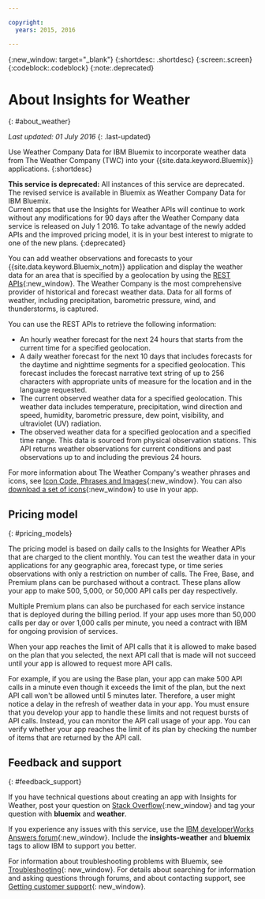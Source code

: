 ```yaml
---

copyright:
  years: 2015, 2016

---
```


{:new_window: target="_blank"}
{:shortdesc: .shortdesc}
{:screen:.screen}
{:codeblock:.codeblock}
{:note:.deprecated} 

# About Insights for Weather
{: #about_weather}

*Last updated: 01 July 2016*
{: .last-updated}

Use Weather Company Data for IBM Bluemix to incorporate weather data from
The Weather Company (TWC) into your {{site.data.keyword.Bluemix}} applications.
{:shortdesc}

**This service is deprecated:** All instances of this service are deprecated. 
The revised service is available in Bluemix as Weather Company Data for IBM Bluemix.  
Current apps that use the Insights for Weather APIs will continue to work without 
any modifications for 90 days after the Weather Company data service is released on July 1 2016.
To take advantage of the newly added APIs and the improved pricing model, 
it is in your best interest to migrate to one of the new plans.
{:deprecated}

You can add weather observations and forecasts to your {{site.data.keyword.Bluemix_notm}} application and display the weather data
for an area that is specified by a geolocation by using the [REST APIs](https://twcservice.{APPDomain}/rest-api-deprecated/){:new_window}.
The Weather Company is the most comprehensive provider of historical and forecast
weather data. Data for all forms of weather, including precipitation, barometric pressure,
wind, and thunderstorms, is captured.

You can use the REST APIs to retrieve the following information:

* An hourly weather forecast for the next 24 hours that starts from the current time for a specified geolocation.
* A daily weather forecast for the next 10 days that includes forecasts for the daytime and nighttime segments for a specified geolocation. This forecast includes the forecast narrative text string of up to 256 characters with appropriate units of measure for the location and in the language requested.
* The current observed weather data for a specified geolocation. This weather data includes temperature, precipitation, wind direction and speed, humidity, barometric pressure, dew point, visibility, and ultraviolet (UV) radiation.
* The observed weather data for a specified geolocation and a specified time range. This data is sourced from physical observation stations. This API returns weather observations for current conditions and past observations up to and including the previous 24 hours.

For more information about The Weather Company's weather phrases and icons, see [Icon Code, Phrases and Images](https://docs.google.com/document/d/1MZwWYqki8Ee-V7c7InBuA5CDVkjb3XJgpc39hI9FsI0/edit?pli=1){:new_window}.
You can also [download a set of icons](https://twcdocs.mybluemix.net/download/weatherinsightsicons.zip){:new_window} to use in your app.

## Pricing model
{: #pricing_models}

The pricing model is based on daily calls to the Insights for Weather APIs that
are charged to the client monthly. You can test the weather data in your applications
for any geographic area, forecast type, or time series observations with only a
restriction on number of calls. The Free, Base, and Premium plans can be purchased
without a contract. These plans allow your app to make 500, 5,000, or 50,000 API calls per day respectively.

Multiple Premium plans can also be purchased for each service instance that is
deployed during the billing period. If your app uses more than 50,000 calls per
day or over 1,000 calls per minute, you need a contract with IBM for ongoing provision of services.

When your app reaches the limit of API calls that it is allowed to make based on
the plan that you selected, the next API call that is made will not succeed
until your app is allowed to request more API calls.

For example, if you are using the Base plan, your app can make 500 API calls in a
minute even though it exceeds the limit of the plan, but the next API call won't
be allowed until 5 minutes later. Therefore, a user might notice a delay in the
refresh of weather data in your app. You must ensure that you develop your app
to handle these limits and not request bursts of API calls. Instead, you can
monitor the API call usage of your app. You can verify whether your app reaches the
limit of its plan by checking the number of items that are returned by the API call.

## Feedback and support
{: #feedback_support}

If you have technical questions about creating an app with Insights for Weather,
post your question on [Stack Overflow](http://stackoverflow.com/search?q=weather+bluemix){:new_window}
and tag your question with **bluemix** and **weather**.

If you experience any issues with this service, use the [IBM developerWorks Answers forum](https://developer.ibm.com/answers/topics/insights-weather/?smartspace=bluemix){:new_window}.
Include the **insights-weather** and **bluemix** tags to allow IBM to support you better.

For information about troubleshooting problems with Bluemix, see [Troubleshooting](https://console.{DomainName}/docs/troubleshoot/troubleshoot.html){: new_window}.
For details about searching for information and asking questions through forums, and about contacting support, see [Getting customer support](https://console.{DomainName}/docs/support/index.html#getting-customer-support){: new_window}.